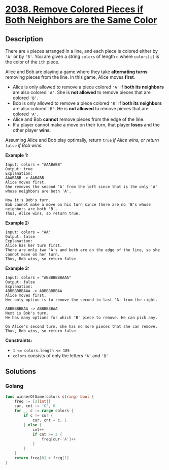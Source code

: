 # [2038. Remove Colored Pieces if Both Neighbors are the Same Color](https://leetcode-cn.com/problems/remove-colored-pieces-if-both-neighbors-are-the-same-color/)



## Description


There are `n` pieces arranged in a line, and each piece is colored either by `'A'` or by `'B'`. You are given a string `colors` of length `n` where `colors[i]` is the color of the `ith` piece.

Alice and Bob are playing a game where they take **alternating turns** removing pieces from the line. In this game, Alice moves **first**.

- Alice is only allowed to remove a piece colored `'A'` if **both its neighbors** are also colored `'A'`. She is **not allowed** to remove pieces that are colored `'B'`.
- Bob is only allowed to remove a piece colored `'B'` if **both its neighbors** are also colored `'B'`. He is **not allowed** to remove pieces that are colored `'A'`.
- Alice and Bob **cannot** remove pieces from the edge of the line.
- If a player cannot make a move on their turn, that player **loses** and the other player **wins**.

Assuming Alice and Bob play optimally, return `true` *if Alice wins, or return* `false` *if Bob wins*.

 

**Example 1:**

```
Input: colors = "AAABABB"
Output: true
Explanation:
AAABABB -> AABABB
Alice moves first.
She removes the second 'A' from the left since that is the only 'A' whose neighbors are both 'A'.

Now it's Bob's turn.
Bob cannot make a move on his turn since there are no 'B's whose neighbors are both 'B'.
Thus, Alice wins, so return true.
```

**Example 2:**

```
Input: colors = "AA"
Output: false
Explanation:
Alice has her turn first.
There are only two 'A's and both are on the edge of the line, so she cannot move on her turn.
Thus, Bob wins, so return false.
```

**Example 3:**

```
Input: colors = "ABBBBBBBAAA"
Output: false
Explanation:
ABBBBBBBAAA -> ABBBBBBBAA
Alice moves first.
Her only option is to remove the second to last 'A' from the right.

ABBBBBBBAA -> ABBBBBBAA
Next is Bob's turn.
He has many options for which 'B' piece to remove. He can pick any.

On Alice's second turn, she has no more pieces that she can remove.
Thus, Bob wins, so return false.
```

 

**Constraints:**

- `1 <= colors.length <= 105`
- `colors` consists of only the letters `'A'` and `'B'`







## Solutions

<!-- tabs:start -->

### **Golang**

```go
func winnerOfGame(colors string) bool {
    freq := [2]int{}
    cur, cnt := 'C', 0
    for _, c := range colors {
        if c != cur {
            cur, cnt = c, 1
        } else {
            cnt++
            if cnt >= 3 {
                freq[cur-'A']++
            }
        }
    }
    return freq[0] > freq[1]
}
```

<!-- tabs:end -->

